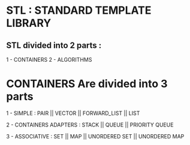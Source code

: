 # STL : STANDARD TEMPLATE LIBRARY

## STL divided into 2 parts :

1 - CONTAINERS 2 - ALGORITHMS

  

# CONTAINERS Are divided into 3 parts

1 - SIMPLE : PAIR || VECTOR || FORWARD_LIST || LIST

2 - CONTAINERS ADAPTERS : STACK || QUEUE || PRIORITY QUEUE

3 - ASSOCIATIVE : SET || MAP || UNORDERED SET || UNORDERED MAP